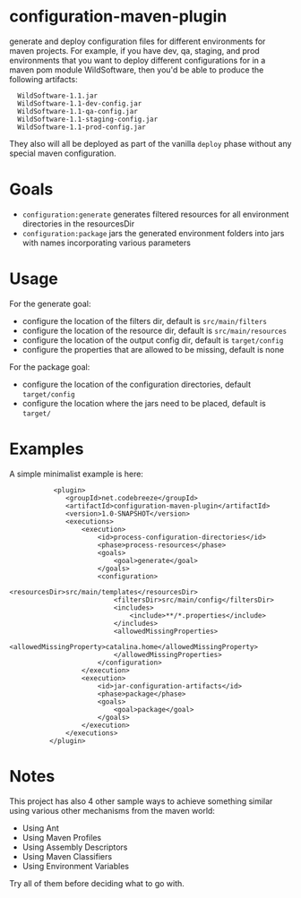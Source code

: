 configuration-maven-plugin
==========================

generate and deploy configuration files for different environments for maven projects. For example, if you have dev, qa, staging, and prod environments that you want to deploy different configurations for in a maven pom module WildSoftware, then you'd be able to produce the following artifacts:

      WildSoftware-1.1.jar
      WildSoftware-1.1-dev-config.jar
      WildSoftware-1.1-qa-config.jar
      WildSoftware-1.1-staging-config.jar
      WildSoftware-1.1-prod-config.jar


They also will all be deployed as part of the vanilla `deploy` phase without any special maven configuration.

# Goals

* `configuration:generate`
       generates filtered resources for all environment directories in the resourcesDir
* `configuration:package`
       jars the generated environment folders into jars with names incorporating various parameters

# Usage

For the generate goal:

* configure the location of the filters dir, default is `src/main/filters`
* configure the location of the resource dir, default is `src/main/resources`
* configure the location of the output config dir, default is `target/config`
* configure the properties that are allowed to be missing, default is none

For the package goal:

* configure the location of the configuration directories, default `target/config`
* configure the location where the jars need to be placed, default is `target/`

# Examples

A simple minimalist example is here:

               <plugin>
                  <groupId>net.codebreeze</groupId>
                  <artifactId>configuration-maven-plugin</artifactId>
                  <version>1.0-SNAPSHOT</version>
                  <executions>
                      <execution>
                          <id>process-configuration-directories</id>
                          <phase>process-resources</phase>
                          <goals>
                              <goal>generate</goal>
                          </goals>
                          <configuration>
                              <resourcesDir>src/main/templates</resourcesDir>
                              <filtersDir>src/main/config</filtersDir>
                              <includes>
                                  <include>**/*.properties</include>
                              </includes>
                              <allowedMissingProperties>
                                  <allowedMissingProperty>catalina.home</allowedMissingProperty>
                              </allowedMissingProperties>
                          </configuration>
                      </execution>
                      <execution>
                          <id>jar-configuration-artifacts</id>
                          <phase>package</phase>
                          <goals>
                              <goal>package</goal>
                          </goals>
                      </execution>
                  </executions>
              </plugin>

# Notes

This project has also 4 other sample ways to achieve something similar using various other mechanisms from the maven world:

* Using Ant
* Using Maven Profiles
* Using Assembly Descriptors
* Using Maven Classifiers
* Using Environment Variables

Try all of them before deciding what to go with.
